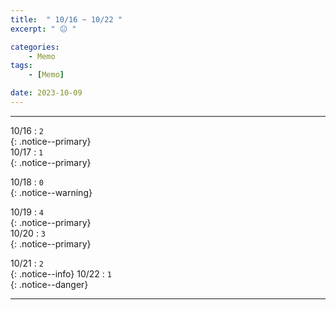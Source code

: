 ```yaml
---
title:  " 10/16 ~ 10/22 "
excerpt: " 😐 "

categories:
    - Memo
tags:
    - [Memo]

date: 2023-10-09
---
```

- - -
<!-- 약 -->

10/16 : `2`   
{: .notice--primary}  
10/17 : `1`   
{: .notice--primary}  

10/18 : `0`   
{: .notice--warning}  

10/19 : `4`   
{: .notice--primary}  
10/20 : `3`  
{: .notice--primary} 


10/21 : `2`      
{: .notice--info} 
10/22 : `1`   
{: .notice--danger}  


<!-- {: .notice}
{: .notice--primary}
{: .notice--info}
{: .notice--warning}
{: .notice--success}
{: .notice--danger} 
😄 😐 🙁 😡
-->
- - -